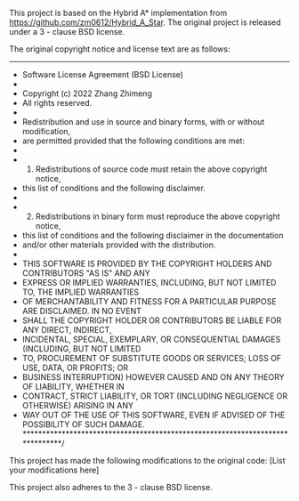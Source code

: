 This project is based on the Hybrid A* implementation from https://github.com/zm0612/Hybrid_A_Star. 
The original project is released under a 3 - clause BSD license.

The original copyright notice and license text are as follows:

*******************************************************************************
 * Software License Agreement (BSD License)
 *
 * Copyright (c) 2022 Zhang Zhimeng
 * All rights reserved.
 *
 * Redistribution and use in source and binary forms, with or without modification,
 * are permitted provided that the following conditions are met:
 *
 * 1. Redistributions of source code must retain the above copyright notice,
 *    this list of conditions and the following disclaimer.
 *
 * 2. Redistributions in binary form must reproduce the above copyright notice,
 *    this list of conditions and the following disclaimer in the documentation
 *    and/or other materials provided with the distribution.
 *
 * THIS SOFTWARE IS PROVIDED BY THE COPYRIGHT HOLDERS AND CONTRIBUTORS "AS IS" AND ANY
 * EXPRESS OR IMPLIED WARRANTIES, INCLUDING, BUT NOT LIMITED TO, THE IMPLIED WARRANTIES
 * OF MERCHANTABILITY AND FITNESS FOR A PARTICULAR PURPOSE ARE DISCLAIMED. IN NO EVENT
 * SHALL THE COPYRIGHT HOLDER OR CONTRIBUTORS BE LIABLE FOR ANY DIRECT, INDIRECT,
 * INCIDENTAL, SPECIAL, EXEMPLARY, OR CONSEQUENTIAL DAMAGES (INCLUDING, BUT NOT LIMITED
 * TO, PROCUREMENT OF SUBSTITUTE GOODS OR SERVICES; LOSS OF USE, DATA, OR PROFITS; OR
 * BUSINESS INTERRUPTION) HOWEVER CAUSED AND ON ANY THEORY OF LIABILITY, WHETHER IN
 * CONTRACT, STRICT LIABILITY, OR TORT (INCLUDING NEGLIGENCE OR OTHERWISE) ARISING IN ANY
 * WAY OUT OF THE USE OF THIS SOFTWARE, EVEN IF ADVISED OF THE POSSIBILITY OF SUCH DAMAGE.
 ******************************************************************************/

This project has made the following modifications to the original code:
[List your modifications here]

This project also adheres to the 3 - clause BSD license.
